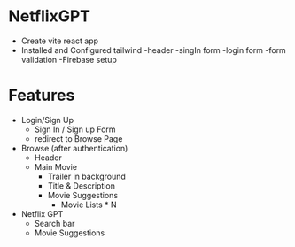 # NetflixGPT

- Create vite react app
- Installed and Configured tailwind
-header
-singIn form
-login form
-form validation
-Firebase setup 

# Features
- Login/Sign Up
    - Sign In / Sign up Form
    - redirect to Browse Page
- Browse (after authentication)
    - Header 
    - Main Movie
        - Trailer in background
        - Title & Description
        - Movie Suggestions
            - Movie Lists * N
- Netflix GPT 
    - Search bar
    - Movie Suggestions